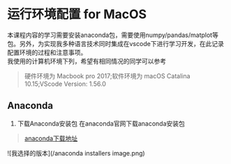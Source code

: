 # 运行环境配置 for MacOS
本课程内容的学习需要安装anaconda包，需要使用numpy/pandas/matplot等包。另外，为实现我多种语言技术同时集成在vscode下进行学习开发，在此记录配置环境的过程和注意事项。\
我使用的计算机环境下列，希望有相同情况的同学可以参考
> 硬件环境为 Macbook pro 2017;软件环境为 macOS Catalina 10.15;VScode Version: 1.56.0

## Anaconda
1. 下载Anaconda安装包
在anaconda官网下载anaconda安装包
> [anaconda下载地址](https://www.anaconda.com/products/individual)

![我选择的版本](/anaconda installers image.png)
